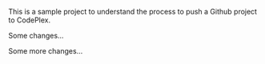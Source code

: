 This is a sample project to understand the process to push a Github project to CodePlex. 

Some changes...

Some more changes...
